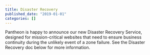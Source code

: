 ```yaml
---
title: Disaster Recovery
published_date: "2019-01-01"
categories: []
---
```

Pantheon is happy to announce our new Disaster Recovery Service, designed for mission-critical websites that need to ensure business continuity during the unlikely event of a zone failure. See the Disaster Recovery doc below for more information.
